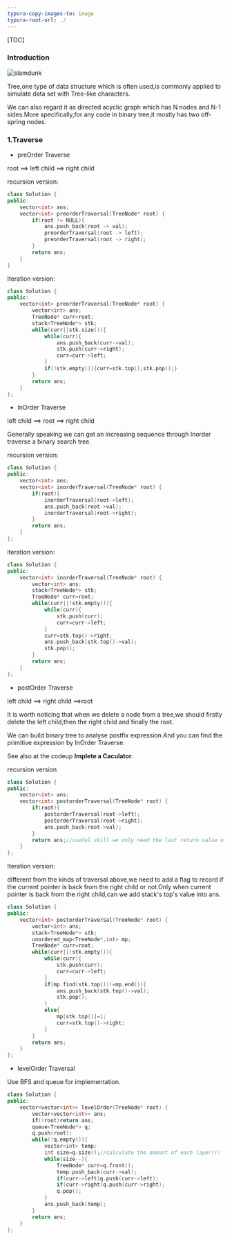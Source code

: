 ```yaml
---
typora-copy-images-to: image
typora-root-url: ./
---
```


[TOC]

### Introduction

![slamdunk](/C:/Users/刘韧韬/slamdunk.bmp)

Tree,one type of data structure which is often used,is commonly applied to simulate data set with Tree-like characters.

We can also regard it as directed acyclic graph which has N nodes and N-1 sides.More specifically,for any code in binary tree,it mostly has two off-spring nodes.

### 1.Traverse

* preOrder Traverse

root   ==>  left child  ==> right child

recursion version:

```cpp
class Solution {
public:
    vector<int> ans;
    vector<int> preorderTraversal(TreeNode* root) {
        if(root != NULL){
            ans.push_back(root -> val);
            preorderTraversal(root -> left);
            preorderTraversal(root -> right);
        }
        return ans;
    }
}
```

Iteration version:

```cpp
class Solution {
public:
    vector<int> preorderTraversal(TreeNode* root) {
        vector<int> ans;
        TreeNode* curr=root;
        stack<TreeNode*> stk;
        while(curr||stk.size()){
            while(curr){
                ans.push_back(curr->val);
                stk.push(curr->right);
                curr=curr->left;
            }
            if(!stk.empty()){curr=stk.top();stk.pop();}
        }
        return ans;
    }
};
```

* InOrder Traverse

left child ==> root ==> right child

Generally speaking we can get an increasing sequence through Inorder traverse a binary search tree.

recursion version:

```cpp
class Solution {
public:
    vector<int> ans;
    vector<int> inorderTraversal(TreeNode* root) {
        if(root){
            inorderTraversal(root->left);
            ans.push_back(root->val);
            inorderTraversal(root->right);
        }
        return ans;
    }
};
```

iteration version:

```c++
class Solution {
public:
    vector<int> inorderTraversal(TreeNode* root) {
        vector<int> ans;
        stack<TreeNode*> stk;
        TreeNode* curr=root;
        while(curr||!stk.empty()){
            while(curr){
                stk.push(curr);
                curr=curr->left;
            }
            curr=stk.top()->right;
            ans.push_back(stk.top()->val);
            stk.pop();
        }
        return ans;
    }
};
```

* postOrder Traverse

left child ==> right child ==>root

It is worth noticing that when we delete a node from a tree,we should firstly delete the left child,then the right child and finally the root.

We can build binary tree to analyse postfix expression.And you can find the primitive expression by InOrder Traverse.

See also at the codeup **Implete a Caculator**.

recursion version

```c++
class Solution {
public:
    vector<int> ans;
    vector<int> postorderTraversal(TreeNode* root) {
        if(root){
            postorderTraversal(root->left);
            postorderTraversal(root->right);
            ans.push_back(root->val);
        }
        return ans;//useful skill we only need the last return value of this function
    }
};
```

Iteration version:

different from the kinds of traversal above,we need to add a flag to record if the current pointer is back from the right child or not.Only when current  pointer is back from the right child,can we add stack's top's value into ans.

```c++
class Solution {
public:
    vector<int> postorderTraversal(TreeNode* root) {
        vector<int> ans;
        stack<TreeNode*> stk;
        unordered_map<TreeNode*,int> mp;
        TreeNode* curr=root;
        while(curr||!stk.empty()){
            while(curr){
                stk.push(curr);
                curr=curr->left;
            }
            if(mp.find(stk.top())!=mp.end()){
                ans.push_back(stk.top()->val);
                stk.pop();
            }
            else{
                mp[stk.top()]=1;
                curr=stk.top()->right;
            }
        }
        return ans;
    }
};
```

* levelOrder Traversal

Use BFS and queue for implementation.

```c++
class Solution {
public:
    vector<vector<int>> levelOrder(TreeNode* root) {
        vector<vector<int>> ans;
        if(!root)return ans;
        queue<TreeNode*> q;
        q.push(root);
        while(!q.empty()){
            vector<int> temp;
            int size=q.size();//calculate the amount of each layer!!!
            while(size--){
                TreeNode* curr=q.front();
                temp.push_back(curr->val);
                if(curr->left)q.push(curr->left);
                if(curr->right)q.push(curr->right);
                q.pop();
            }
            ans.push_back(temp);
        }
        return ans;
    }
};
```

